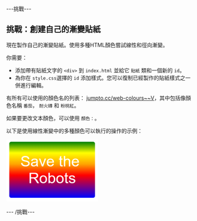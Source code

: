 \---挑戰\---

## 挑戰：創建自己的漸變貼紙

現在製作自己的漸變貼紙。使用多種HTML顏色嘗試線性和徑向漸變。

你需要：

+ 添加帶有貼紙文字的 `<div>` 到 `index.html` 並給它 `貼紙` 類和一個新的 `id`。
+ 為你在 `style.css`選擇的 `id` 添加樣式。您可以復制已經製作的貼紙樣式之一併進行編輯。 

有所有可以使用的顏色名的列表： [jumpto.cc/web-colours~~V](http://jumpto.cc/web-colours)，其中包括像顏色名稱 `番茄`， `耐火磚` 和 `粉桃紅`。

如果要更改文本顏色，可以使用 `顏色：`。

以下是使用線性漸變中的多種顏色可以執行的操作的示例：

![截圖](images/stickers-save-robots.png)

\--- /挑戰\---